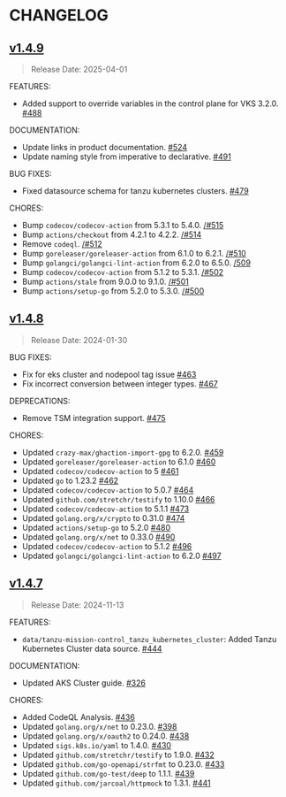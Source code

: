 # CHANGELOG

## [v1.4.9](https://github.com/vmware/terraform-provider-tanzu-mission-control/releases/tag/v1.4.9)

> Release Date: 2025-04-01

FEATURES:

- Added support to override variables in the control plane for VKS 3.2.0. [\#488](https://github.com/vmware/terraform-provider-tanzu-mission-control/pull/488)

DOCUMENTATION:

- Update links in product documentation. [\#524](https://github.com/vmware/terraform-provider-tanzu-mission-control/pull/524)
- Update naming style from imperative to declarative. [\#491](https://github.com/vmware/terraform-provider-tanzu-mission-control/pull/491)

BUG FIXES:

- Fixed datasource schema for tanzu kubernetes clusters. [\#479](https://github.com/vmware/terraform-provider-tanzu-mission-control/pull/479)

CHORES:

- Bump `codecov/codecov-action` from 5.3.1 to 5.4.0. [/#515](https://github.com/vmware/terraform-provider-tanzu-mission-control/pull/515)
- Bump `actions/checkout` from 4.2.1 to 4.2.2. [/#514](https://github.com/vmware/terraform-provider-tanzu-mission-control/pull/514)
- Remove `codeql`. [/#512](https://github.com/vmware/terraform-provider-tanzu-mission-control/pull/512)
- Bump `goreleaser/goreleaser-action` from 6.1.0 to 6.2.1. [/#510](https://github.com/vmware/terraform-provider-tanzu-mission-control/pull/510)
- Bump `golangci/golangci-lint-action` from 6.2.0 to 6.5.0. [/509](https://github.com/vmware/terraform-provider-tanzu-mission-control/pull/509)
- Bump `codecov/codecov-action` from 5.1.2 to 5.3.1. [/#502](https://github.com/vmware/terraform-provider-tanzu-mission-control/pull/502)
- Bump `actions/stale` from 9.0.0 to 9.1.0. [/#501](https://github.com/vmware/terraform-provider-tanzu-mission-control/pull/501)
- Bump `actions/setup-go` from 5.2.0 to 5.3.0. [/#500](https://github.com/vmware/terraform-provider-tanzu-mission-control/pull/500)

## [v1.4.8](https://github.com/vmware/terraform-provider-tanzu-mission-control/releases/tag/v1.4.8)

> Release Date: 2024-01-30

BUG FIXES:

- Fix for eks cluster and nodepool tag issue [\#463](https://github.com/vmware/terraform-provider-tanzu-mission-control/pull/463)
- Fix incorrect conversion between integer types. [\#467](https://github.com/vmware/terraform-provider-tanzu-mission-control/pull/467)

DEPRECATIONS:

- Remove TSM integration support. [\#475](https://github.com/vmware/terraform-provider-tanzu-mission-control/pull/475)

CHORES:

- Updated `crazy-max/ghaction-import-gpg` to 6.2.0. [\#459](https://github.com/vmware/terraform-provider-tanzu-mission-control/pull/459)
- Updated `goreleaser/goreleaser-action` to 6.1.0 [\#460](https://github.com/vmware/terraform-provider-tanzu-mission-control/pull/460)
- Updated `codecov/codecov-action` to 5 [\#461](https://github.com/vmware/terraform-provider-tanzu-mission-control/pull/461)
- Updated `go` to 1.23.2 [\#462](https://github.com/vmware/terraform-provider-tanzu-mission-control/pull/462)
- Updated `codecov/codecov-action` to 5.0.7 [\#464](https://github.com/vmware/terraform-provider-tanzu-mission-control/pull/464)
- Updated `github.com/stretchr/testify` to 1.10.0 [\#466](https://github.com/vmware/terraform-provider-tanzu-mission-control/pull/466)
- Updated `codecov/codecov-action` to 5.1.1 [\#473](https://github.com/vmware/terraform-provider-tanzu-mission-control/pull/473)
- Updated `golang.org/x/crypto` to 0.31.0 [\#474](https://github.com/vmware/terraform-provider-tanzu-mission-control/pull/474)
- Updated `actions/setup-go` to 5.2.0 [\#480](https://github.com/vmware/terraform-provider-tanzu-mission-control/pull/480)
- Updated `golang.org/x/net` to 0.33.0 [\#490](https://github.com/vmware/terraform-provider-tanzu-mission-control/pull/490)
- Updated `codecov/codecov-action` to 5.1.2 [\#496](https://github.com/vmware/terraform-provider-tanzu-mission-control/pull/496)
- Updated `golangci/golangci-lint-action` to 6.2.0 [\#497](https://github.com/vmware/terraform-provider-tanzu-mission-control/pull/497)

## [v1.4.7](https://github.com/vmware/terraform-provider-tanzu-mission-control/releases/tag/v1.4.7)

> Release Date: 2024-11-13

FEATURES:

- `data/tanzu-mission-control_tanzu_kubernetes_cluster`: Added Tanzu Kubernetes Cluster data source. [\#444](https://github.com/vmware/terraform-provider-vcf/pull/444)

DOCUMENTATION:

- Updated AKS Cluster guide. [\#326](https://github.com/vmware/terraform-provider-tanzu-mission-control/pull/326)

CHORES:

- Added CodeQL Analysis. [\#436](https://github.com/vmware/terraform-provider-tanzu-mission-control/pull/436)
- Updated `golang.org/x/net` to 0.23.0. [\#398](https://github.com/vmware/terraform-provider-tanzu-mission-control/pull/398)
- Updated `golang.org/x/oauth2` to 0.24.0. [\#438](https://github.com/vmware/terraform-provider-tanzu-mission-control/pull/438)
- Updated `sigs.k8s.io/yaml` to 1.4.0. [\#430](https://github.com/vmware/terraform-provider-tanzu-mission-control/pull/430)
- Updated `github.com/stretchr/testify` to 1.9.0. [\#432](https://github.com/vmware/terraform-provider-tanzu-mission-control/pull/432)
- Updated `github.com/go-openapi/strfmt` to 0.23.0. [\#433](https://github.com/vmware/terraform-provider-tanzu-mission-control/pull/433)
- Updated `github.com/go-test/deep` to 1.1.1. [\#439](https://github.com/vmware/terraform-provider-tanzu-mission-control/pull/439)
- Updated `github.com/jarcoal/httpmock` to 1.3.1. [\#441](https://github.com/vmware/terraform-provider-tanzu-mission-control/pull/441)
